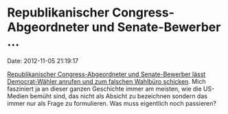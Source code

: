 Republikanischer Congress-Abgeordneter und Senate-Bewerber \...
===============================================================

Date: 2012-11-05 21:19:17

[Republikanischer Congress-Abgeordneter und Senate-Bewerber lässt
Democrat-Wähler anrufen und zum falschen Wahlbüro
schicken](http://www.youtube.com/watch?v=aaMpVOjotI8). Mich fasziniert
ja an dieser ganzen Geschichte immer am meisten, wie die US-Medien
bemüht sind, das nicht als Absicht zu bezeichnen sondern das immer nur
als Frage zu formulieren. Was muss eigentlich noch passieren?
